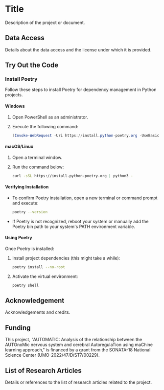 # Title

Description of the project or document.

## Data Access

Details about the data access and the license under which it is provided.

## Try Out the Code

### Install Poetry

Follow these steps to install Poetry for dependency management in Python projects.

#### Windows

1. Open PowerShell as an administrator.
2. Execute the following command:

    ```powershell
    (Invoke-WebRequest -Uri https://install.python-poetry.org -UseBasicParsing).Content | python -
    ```

#### macOS/Linux

1. Open a terminal window.
2. Run the command below:

    ```bash
    curl -sSL https://install.python-poetry.org | python3 -
    ```

#### Verifying Installation

- To confirm Poetry installation, open a new terminal or command prompt and execute:

    ```bash
    poetry --version
    ```

- If Poetry is not recognized, reboot your system or manually add the Poetry bin path to your system's PATH environment variable.

#### Using Poetry

Once Poetry is installed:

1. Install project dependencies (this might take a while):

    ```bash
    poetry install --no-root
    ```

2. Activate the virtual environment:

    ```bash
    poetry shell
    ```

## Acknowledgement

Acknowledgements and credits.

## Funding

This project, "AUTOMATIC: Analysis of the relationship between the AUTOnoMic nervous system and cerebral AutoregulaTion using maChine learning approach," is financed by a grant from the SONATA-18 National Science Center (UMO-2022/47/D/ST7/00229).

## List of Research Articles

Details or references to the list of research articles related to the project.
